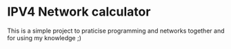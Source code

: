 # IPV4 Network calculator

This is a simple project to praticise programming and networks together
and for using my knowledge ;)
